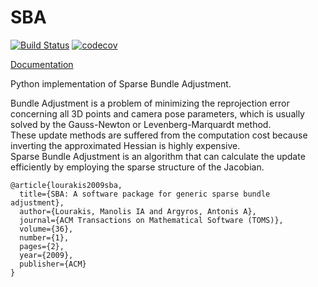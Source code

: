 # SBA

[![Build Status](https://travis-ci.org/IshitaTakeshi/SBA.svg?branch=master)](https://travis-ci.org/IshitaTakeshi/SBA)
[![codecov](https://codecov.io/gh/IshitaTakeshi/SBA/branch/master/graph/badge.svg)](https://codecov.io/gh/IshitaTakeshi/SBA)

[Documentation](https://sparsebundleadjustment.readthedocs.io/en/master/)

Python implementation of Sparse Bundle Adjustment.

Bundle Adjustment is a problem of minimizing the reprojection error concerning all 3D points and camera pose parameters, which is usually solved by the Gauss-Newton or Levenberg-Marquardt method.  
These update methods are suffered from the computation cost because inverting the approximated Hessian is highly expensive.  
Sparse Bundle Adjustment is an algorithm that can calculate the update efficiently by employing the sparse structure of the Jacobian.


```
@article{lourakis2009sba,
  title={SBA: A software package for generic sparse bundle adjustment},
  author={Lourakis, Manolis IA and Argyros, Antonis A},
  journal={ACM Transactions on Mathematical Software (TOMS)},
  volume={36},
  number={1},
  pages={2},
  year={2009},
  publisher={ACM}
}
```
